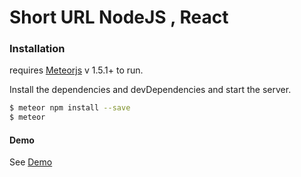 # Short URL NodeJS , React

### Installation

 requires [Meteorjs](https://www.meteor.com/install) v 1.5.1+ to run.

Install the dependencies and devDependencies and start the server.

```sh
$ meteor npm install --save
$ meteor
```

#### Demo

See [Demo](https://mrgshorturl.herokuapp.com)

